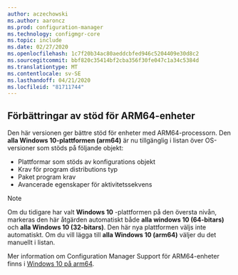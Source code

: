 ```yaml
---
author: aczechowski
ms.author: aaroncz
ms.prod: configuration-manager
ms.technology: configmgr-core
ms.topic: include
ms.date: 02/27/2020
ms.openlocfilehash: 1c7f20b34ac80aeddcbfed946c5204409e30d8c2
ms.sourcegitcommit: bbf820c35414bf2cba356f30fe047c1a34c5384d
ms.translationtype: MT
ms.contentlocale: sv-SE
ms.lasthandoff: 04/21/2020
ms.locfileid: "81711744"
---
```

## <a name="improvements-to-support-for-arm64-devices"></a><a name="bkmk_arm"></a>Förbättringar av stöd för ARM64-enheter

<!--5954175-->

Den här versionen ger bättre stöd för enheter med ARM64-processorn. Den **alla Windows 10-plattformen (arm64)** är nu tillgänglig i listan över OS-versioner som stöds på följande objekt:

- Plattformar som stöds av konfigurations objekt
- Krav för program distributions typ
- Paket program krav
- Avancerade egenskaper för aktivitetssekvens

> [!NOTE]
> Om du tidigare har valt **Windows 10** -plattformen på den översta nivån, markeras den här åtgärden automatiskt både **alla windows 10 (64-bitars)** och **alla Windows 10 (32-bitars)**. Den här nya plattformen väljs inte automatiskt. Om du vill lägga till **alla Windows 10 (arm64)** väljer du det manuellt i listan.

Mer information om Configuration Manager Support för ARM64-enheter finns i [Windows 10 på arm64](../../../../plan-design/configs/support-for-windows-10.md#bkmk_arm64).
